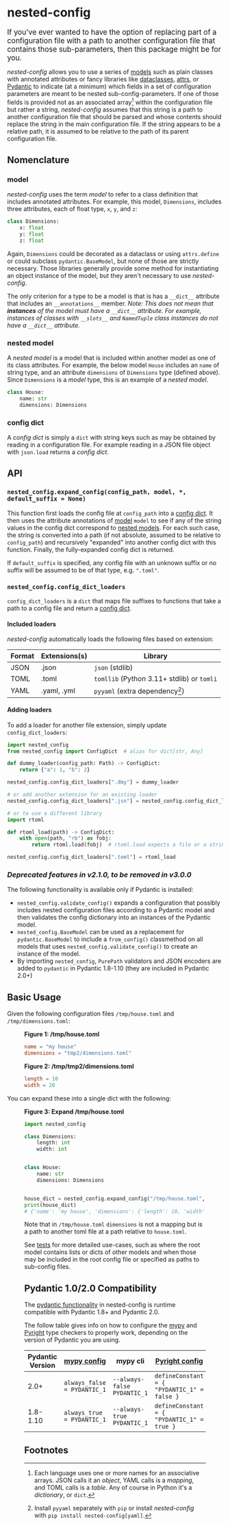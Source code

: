 # nested-config

<span style="font-size: larger">If you've ever wanted to have the option of replacing part
 of a configuration file with a path to another configuration file that contains those
sub-parameters, then this package might be for you.</span>

_nested-config_ allows you to use a series of [models](#model) such as plain classes with
annotated attributes or fancy libraries like [dataclasses][dataclasses], [attrs][attrs],
or [Pydantic][pydantic] to indicate (at a minimum) which fields in a set of configuration
parameters are meant to be nested sub-config-parameters. If one of those fields is
provided not as an associated array[^assoc-array] within the configuration file but rather
a string, _nested-config_ assumes that this string is a path to another configuration file
that should be parsed and whose contents should replace the string in the main
configuration file. If the string appears to be a relative path, it is assumed to be
relative to the path of its parent configuration file.

## Nomenclature

### model

_nested-config_ uses the term _model_ to refer to a class definition that includes
annotated attributes. For example, this model, `Dimensions`, includes three attributes,
each of float type, `x`, `y`, and `z`:

```python
class Dimensions:
    x: float
    y: float
    z: float
```

Again, `Dimensions` could be decorated as a dataclass or using `attrs.define` or could
subclass `pydantic.BaseModel`, but none of those are strictly necessary. Those libraries
generally provide some method for instantiating an object instance of the model, but they
aren't necessary to use _nested-config_.

The only criterion for a type to be a model is that is has a `__dict__` attribute that
includes an `__annotations__` member. <span style="font-style: italic">Note: This does not
mean that **instances** of the
model must have a `__dict__` attribute. For example, instances of classes with `__slots__`
and `NamedTuple` class instances do not have a `__dict__` attribute.</span>

### nested model

A _nested model_ is a model that is included within another model as one of its class
attributes. For example, the below model `House` includes an `name` of string type, and an
attribute `dimensions` of `Dimensions` type (defined above). Since `Dimensions` is a
_model_ type, this is an example of a _nested model_.

```python
class House:
    name: str
    dimensions: Dimensions
```

### config dict

A _config dict_ is simply a `dict` with string keys such as may be obtained by reading in a
configuration file. For example reading in a JSON file object with `json.load` returns a
_config dict_.

## API

### `nested_config.expand_config(config_path, model, *, default_suffix = None)`

This function first loads the config file at `config_path` into a [config
dict](#config-dict). It then uses the attribute annotations of [model](#model) `model` to
see if any of the string values in the config dict correspond to [nested
models](#nested-model). For each such case, the string is converted into a path (if not
absolute, assumed to be relative to `config_path`) and recursively "expanded" into another
config dict with this function. Finally, the fully-expanded config dict is returned.

If `default_suffix` is specified, any config file with an unknown suffix or no suffix will
be assumed to be of that type, e.g. `".toml"`.

### `nested_config.config_dict_loaders`

`config_dict_loaders` is a `dict` that maps file suffixes to functions that take a path to
a config file and return a [config dict](#config-dict).

#### Included loaders

_nested-config_ automatically loads the following files based on extension:

| Format | Extensions(s) | Library                                    |
| ------ | ------------- | ------------------------------------------ |
| JSON   | .json         | `json` (stdlib)                            |
| TOML   | .toml         | `tomllib` (Python 3.11+ stdlib) or `tomli` |
| YAML   | .yaml, .yml   | `pyyaml` (extra dependency[^yaml-extra])   |

#### Adding loaders

To add a loader for another file extension, simply update `config_dict_loaders`:

```python
import nested_config
from nested_config import ConfigDict  # alias for dict[str, Any]

def dummy_loader(config_path: Path) -> ConfigDict:
    return {"a": 1, "b": 2}

nested_config.config_dict_loaders[".dmy"] = dummy_loader

# or add another extension for an existing loader
nested_config.config_dict_loaders[".jsn"] = nested_config.config_dict_loaders[".json"]

# or to use a different library
import rtoml

def rtoml_load(path) -> ConfigDict:
    with open(path, "rb") as fobj:
        return rtoml.load(fobj)  # rtoml.load expects a file or a string of TOML text

nested_config.config_dict_loaders[".toml"] = rtoml_load
```

### _Deprecated features in v2.1.0, to be removed in v3.0.0_

The following functionality is available only if Pydantic is installed:

- `nested_config.validate_config()` expands a configuration that possibly includes nested
  configuration files according to a Pydantic model and then validates the config
  dictionary into an instances of the Pydantic model.
- `nested_config.BaseModel` can be used as a replacement for `pydantic.BaseModel` to
  include a `from_config()` classmethod on all models that uses
  `nested_config.validate_config()` to create an instance of the model.
- By importing `nested_config`, `PurePath` validators and JSON encoders are added to
  `pydantic` in Pydantic 1.8-1.10 (they are included in Pydantic 2.0+)

## Basic Usage

Given the following configuration files `/tmp/house.toml` and `/tmp/dimensions.toml`:

<style>

figcaption {
    font-weight: bold;
}

</style>

<figure>
<figcaption>Figure 1: /tmp/house.toml</figcaption>

```toml
name = "my house"
dimensions = "tmp2/dimensions.toml"
```

</figure>

<figure>
<figcaption>Figure 2: /tmp/tmp2/dimensions.toml</figcaption>

```toml
length = 10
width = 20
```

</figure>

You can expand these into a single dict with the following:

<figure>
<figcaption>Figure 3: Expand /tmp/house.toml</figcaption>

```python
import nested_config

class Dimensions:
    length: int
    width: int


class House:
    name: str
    dimensions: Dimensions


house_dict = nested_config.expand_config("/tmp/house.toml", House)
print(house_dict)
# {'name': 'my house', 'dimensions': {'length': 10, 'width': 20}}
```

Note that in `/tmp/house.toml` `dimensions` is not a mapping but is a path to another toml
file at a path relative to `house.toml`.

See [tests](https://gitlab.com/osu-nrsg/nested-config/-/tree/master/tests) for more
detailed use-cases, such as where the root model contains lists or dicts of other models
and when those may be included in the root config file or specified as paths to sub-config
files.

## Pydantic 1.0/2.0 Compatibility

The [pydantic functionality](#deprecated-features-in-v210-to-be-removed-in-v300) in nested-config is runtime compatible with Pydantic 1.8+ and Pydantic 2.0.

The follow table gives info on how to configure the [mypy](https://www.mypy-lang.org/) and
[Pyright](https://microsoft.github.io/pyright) type checkers to properly work, depending
on the version of Pydantic you are using.

| Pydantic Version | [mypy config][1]            | mypy cli                    | [Pyright config][2]                         |
|------------------|-----------------------------|-----------------------------|---------------------------------------------|
| 2.0+             | `always_false = PYDANTIC_1` | `--always-false PYDANTIC_1` | `defineConstant = { "PYDANTIC_1" = false }` |
| 1.8-1.10         | `always_true = PYDANTIC_1`  | `--always-true PYDANTIC_1`  | `defineConstant = { "PYDANTIC_1" = true }`  |

## Footnotes

[^yaml-extra]: Install `pyyaml` separately with `pip` or install _nested-config_ with
               `pip install nested-config[yaml]`.

[^assoc-array]: Each language uses one or more names for an associative arrays. JSON calls
                it an _object_, YAML calls is a _mapping_, and TOML calls is a _table_.
                Any of course in Python it's a _dictionary_, or `dict`.

[1]: https://mypy.readthedocs.io/en/latest/config_file.html
[2]: https://microsoft.github.io/pyright/#/configuration
[dataclasses]: https://docs.python.org/3/library/dataclasses.html
[attrs]: https://www.attrs.org
[pydantic]: https://pydantic.dev
